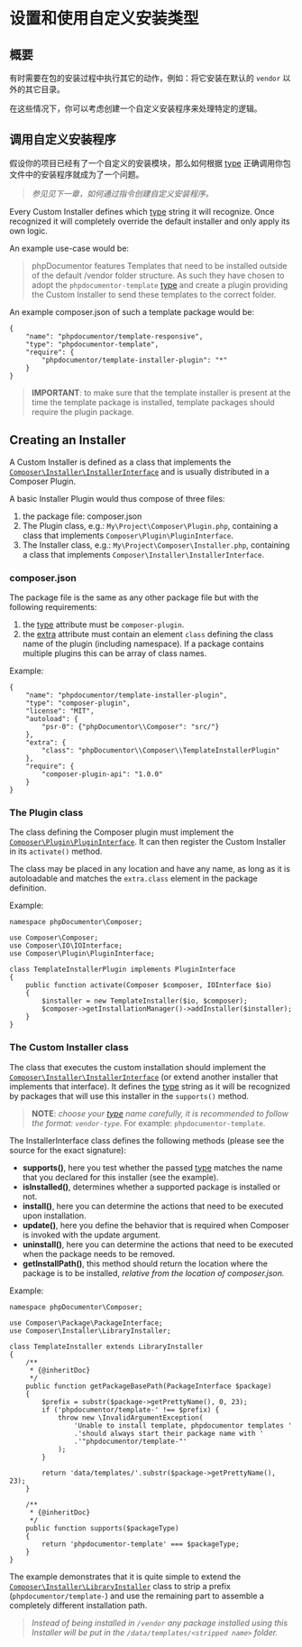<!--
    tagline: Modify the way certain types of packages are installed
-->

# 设置和使用自定义安装类型

## 概要

有时需要在包的安装过程中执行其它的动作，例如：将它安装在默认的 `vendor` 以外的其它目录。

在这些情况下，你可以考虑创建一个自定义安装程序来处理特定的逻辑。

## 调用自定义安装程序

假设你的项目已经有了一个自定义的安装模块，那么如何根据 [type][1] 正确调用你包文件中的安装程序就成为了一个问题。

> _参见见下一章，如何通过指令创建自定义安装程序。_

Every Custom Installer defines which [type][1] string it will recognize. Once
recognized it will completely override the default installer and only apply its
own logic.

An example use-case would be:

> phpDocumentor features Templates that need to be installed outside of the
> default /vendor folder structure. As such they have chosen to adopt the
> `phpdocumentor-template` [type][1] and create a plugin providing the Custom
> Installer to send these templates to the correct folder.

An example composer.json of such a template package would be:

    {
        "name": "phpdocumentor/template-responsive",
        "type": "phpdocumentor-template",
        "require": {
            "phpdocumentor/template-installer-plugin": "*"
        }
    }

> **IMPORTANT**: to make sure that the template installer is present at the
> time the template package is installed, template packages should require
> the plugin package.

## Creating an Installer

A Custom Installer is defined as a class that implements the
[`Composer\Installer\InstallerInterface`][3] and is usually distributed in a
Composer Plugin.

A basic Installer Plugin would thus compose of three files:

1. the package file: composer.json
2. The Plugin class, e.g.: `My\Project\Composer\Plugin.php`, containing a class that implements `Composer\Plugin\PluginInterface`.
3. The Installer class, e.g.: `My\Project\Composer\Installer.php`, containing a class that implements `Composer\Installer\InstallerInterface`.

### composer.json

The package file is the same as any other package file but with the following
requirements:

1. the [type][1] attribute must be `composer-plugin`.
2. the [extra][2] attribute must contain an element `class` defining the
   class name of the plugin (including namespace). If a package contains
   multiple plugins this can be array of class names.

Example:

    {
        "name": "phpdocumentor/template-installer-plugin",
        "type": "composer-plugin",
        "license": "MIT",
        "autoload": {
            "psr-0": {"phpDocumentor\\Composer": "src/"}
        },
        "extra": {
            "class": "phpDocumentor\\Composer\\TemplateInstallerPlugin"
        },
        "require": {
            "composer-plugin-api": "1.0.0"
        }
    }

### The Plugin class

The class defining the Composer plugin must implement the
[`Composer\Plugin\PluginInterface`][3]. It can then register the Custom
Installer in its `activate()` method.

The class may be placed in any location and have any name, as long as it is
autoloadable and matches the `extra.class` element in the package definition.

Example:

    namespace phpDocumentor\Composer;

    use Composer\Composer;
    use Composer\IO\IOInterface;
    use Composer\Plugin\PluginInterface;

    class TemplateInstallerPlugin implements PluginInterface
    {
        public function activate(Composer $composer, IOInterface $io)
        {
            $installer = new TemplateInstaller($io, $composer);
            $composer->getInstallationManager()->addInstaller($installer);
        }
    }

### The Custom Installer class

The class that executes the custom installation should implement the
[`Composer\Installer\InstallerInterface`][4] (or extend another installer that
implements that interface). It defines the [type][1] string as it will be
recognized by packages that will use this installer in the `supports()` method.

> **NOTE**: _choose your [type][1] name carefully, it is recommended to follow
> the format: `vendor-type`_. For example: `phpdocumentor-template`.

The InstallerInterface class defines the following methods (please see the
source for the exact signature):

* **supports()**, here you test whether the passed [type][1] matches the name
  that you declared for this installer (see the example).
* **isInstalled()**, determines whether a supported package is installed or not.
* **install()**, here you can determine the actions that need to be executed
  upon installation.
* **update()**, here you define the behavior that is required when Composer is
  invoked with the update argument.
* **uninstall()**, here you can determine the actions that need to be executed
  when the package needs to be removed.
* **getInstallPath()**, this method should return the location where the
  package is to be installed, _relative from the location of composer.json._

Example:

    namespace phpDocumentor\Composer;

    use Composer\Package\PackageInterface;
    use Composer\Installer\LibraryInstaller;

    class TemplateInstaller extends LibraryInstaller
    {
        /**
         * {@inheritDoc}
         */
        public function getPackageBasePath(PackageInterface $package)
        {
            $prefix = substr($package->getPrettyName(), 0, 23);
            if ('phpdocumentor/template-' !== $prefix) {
                throw new \InvalidArgumentException(
                    'Unable to install template, phpdocumentor templates '
                    .'should always start their package name with '
                    .'"phpdocumentor/template-"'
                );
            }

            return 'data/templates/'.substr($package->getPrettyName(), 23);
        }

        /**
         * {@inheritDoc}
         */
        public function supports($packageType)
        {
            return 'phpdocumentor-template' === $packageType;
        }
    }

The example demonstrates that it is quite simple to extend the
[`Composer\Installer\LibraryInstaller`][5] class to strip a prefix
(`phpdocumentor/template-`) and use the remaining part to assemble a completely
different installation path.

> _Instead of being installed in `/vendor` any package installed using this
> Installer will be put in the `/data/templates/<stripped name>` folder._

[1]: ../04-schema.md#type
[2]: ../04-schema.md#extra
[3]: https://github.com/composer/composer/blob/master/src/Composer/Plugin/PluginInterface.php
[4]: https://github.com/composer/composer/blob/master/src/Composer/Installer/InstallerInterface.php
[5]: https://github.com/composer/composer/blob/master/src/Composer/Installer/LibraryInstaller.php
